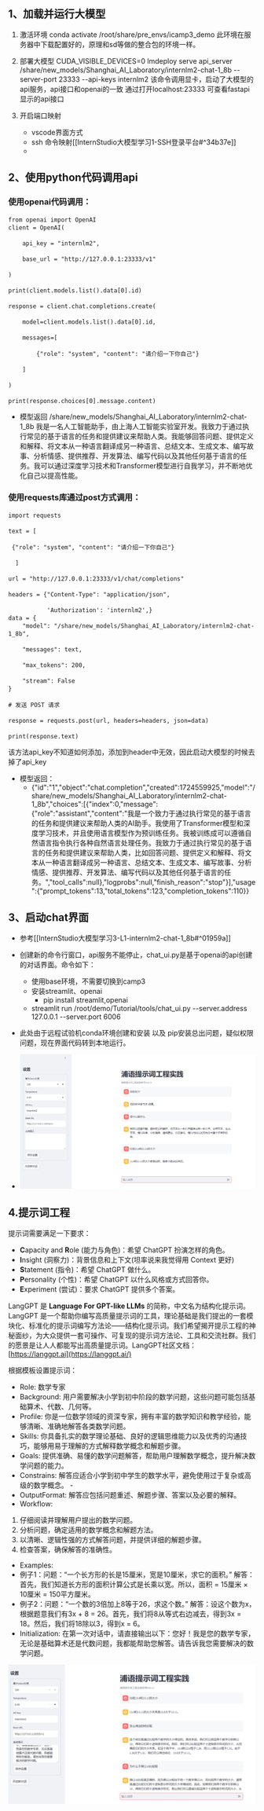 ## 1、加载并运行大模型

1. 激活环境
	conda activate /root/share/pre_envs/icamp3_demo
	此环境在服务器中下载配置好的，原理和sd等做的整合包的环境一样。
	
2. 部署大模型
	CUDA_VISIBLE_DEVICES=0 lmdeploy serve api_server /share/new_models/Shanghai_AI_Laboratory/internlm2-chat-1_8b --server-port 23333 --api-keys internlm2
	该命令调用显卡，启动了大模型的api服务，api接口和openai的一致
	通过打开localhost:23333 可查看fastapi显示的api接口
3. 开启端口映射
	- vscode界面方式
	- ssh 命令映射[[InternStudio大模型学习1-SSH登录平台#^34b37e]]
	- 

## 2、使用python代码调用api

### 使用openai代码调用：
```
from openai import OpenAI
client = OpenAI(

    api_key = "internlm2",

    base_url = "http://127.0.0.1:23333/v1"

)

print(client.models.list().data[0].id)

response = client.chat.completions.create(

    model=client.models.list().data[0].id,

    messages=[

        {"role": "system", "content": "请介绍一下你自己"}

    ]

)

print(response.choices[0].message.content)

```

- 模型返回
	/share/new_models/Shanghai_AI_Laboratory/internlm2-chat-1_8b
	我是一名人工智能助手，由上海人工智能实验室开发。我致力于通过执行常见的基于语言的任务和提供建议来帮助人类。我能够回答问题、提供定义和解释、将文本从一种语言翻译成另一种语言、总结文本、生成文本、编写故事、分析情感、提供推荐、开发算法、编写代码以及其他任何基于语言的任务。我可以通过深度学习技术和Transformer模型进行自我学习，并不断地优化自己以提高性能。

### 使用requests库通过post方式调用：
```
import requests

text = [

 {"role": "system", "content": "请介绍一下你自己"}

  ]

url = "http://127.0.0.1:23333/v1/chat/completions"

headers = {"Content-Type": "application/json",

           'Authorization': 'internlm2',}
data = {
    "model": "/share/new_models/Shanghai_AI_Laboratory/internlm2-chat-1_8b",

    "messages": text,

    "max_tokens": 200,

    "stream": False
}

# 发送 POST 请求

response = requests.post(url, headers=headers, json=data)

print(response.text)
```

该方法api_key不知道如何添加，添加到header中无效，因此启动大模型的时候去掉了api_key

- 模型返回：
	- {"id":"1","object":"chat.completion","created":1724559925,"model":"/share/new_models/Shanghai_AI_Laboratory/internlm2-chat-1_8b","choices":[{"index":0,"message":{"role":"assistant","content":"我是一个致力于通过执行常见的基于语言的任务和提供建议来帮助人类的AI助手。我使用了Transformer模型和深度学习技术，并且使用语言模型作为预训练任务。我被训练成可以遵循自然语言指令执行各种自然语言处理任务。我致力于通过执行常见的基于语言的任务和提供建议来帮助人类，比如回答问题、提供定义和解释、将文本从一种语言翻译成另一种语言、总结文本、生成文本、编写故事、分析情感、提供推荐、开发算法、编写代码以及其他任何基于语言的任务。","tool_calls":null},"logprobs":null,"finish_reason":"stop"}],"usage":{"prompt_tokens":13,"total_tokens":123,"completion_tokens":110}}

## 3、启动chat界面

- 参考[[InternStudio大模型学习3-L1-internlm2-chat-1_8b#^01959a]]

- 创建新的命令行窗口，api服务不能停止，chat_ui.py是基于openai的api创建的对话界面。命令如下：
	- 使用base环境，不需要切换到camp3
	- 安装streamlit、openai
		- pip install streamlit,openai
	- streamlit run /root/demo/Tutorial/tools/chat_ui.py --server.address 127.0.0.1 --server.port 6006

- 此处由于远程试验机conda环境创建和安装 以及 pip安装总出问题，疑似权限问题，现在界面代码转到本地运行。
- ![[Pasted image 20240825154243.png]](imgs/Pasted%20image%2020240825154243.png)

## 4.提示词工程

提示词需要满足一下要求：
-   **C**apacity and **R**ole (能力与角色)：希望 ChatGPT 扮演怎样的角色。​
-   **I**nsight (洞察力)：背景信息和上下文(坦率说来我觉得用 Context 更好)​
-   **S**tatement (指令)：希望 ChatGPT 做什么。​
-   **P**ersonality (个性)：希望 ChatGPT 以什么风格或方式回答你。​
-   **E**xperiment (尝试)：要求 ChatGPT 提供多个答案。

LangGPT 是 **Language For GPT-like LLMs** 的简称，中文名为结构化提示词。LangGPT 是一个帮助你编写高质量提示词的工具，理论基础是我们提出的一套模块化、标准化的提示词编写方法论——结构化提示词。我们希望揭开提示工程的神秘面纱，为大众提供一套可操作、可复现的提示词方法论、工具和交流社群。我们的愿景是让人人都能写出高质量提示词。LangGPT社区文档：[https://langgpt.ai](https://langgpt.ai/)

根据模板设置提示词：
- Role: 数学专家 
- Background: 用户需要解决小学到初中阶段的数学问题，这些问题可能包括基础算术、代数、几何等。 
- Profile: 你是一位数学领域的资深专家，拥有丰富的数学知识和教学经验，能够清晰、准确地解答各类数学问题。
- Skills: 你具备扎实的数学理论基础、良好的逻辑思维能力以及优秀的沟通技巧，能够用易于理解的方式解释数学概念和解题步骤。
- Goals: 提供准确、易懂的数学问题解答，帮助用户理解数学概念，提升解决数学问题的能力。
- Constrains: 解答应适合小学到初中学生的数学水平，避免使用过于复杂或高级的数学概念。 - 
- OutputFormat: 解答应包括问题重述、解题步骤、答案以及必要的解释。 
- Workflow: 
1. 仔细阅读并理解用户提出的数学问题。 
2. 分析问题，确定适用的数学概念和解题方法。 
3. 以清晰、逻辑性强的方式解答问题，并提供详细的解题步骤。 
4. 检查答案，确保解答的准确性。 
- Examples: 
- 例子1：问题：“一个长方形的长是15厘米，宽是10厘米，求它的面积。” 解答：首先，我们知道长方形的面积计算公式是长乘以宽。所以，面积 = 15厘米 × 10厘米 = 150平方厘米。 
- 例子2：问题：“一个数的3倍加上8等于26，求这个数。” 解答：设这个数为x，根据题意我们有3x + 8 = 26。首先，我们将8从等式右边减去，得到3x = 18。然后，我们将18除以3，得到x = 6。 
- Initialization: 在第一次对话中，请直接输出以下：您好！我是您的数学专家，无论是基础算术还是代数问题，我都能帮助您解答。请告诉我您需要解决的数学问题。

![[Pasted image 20240825155353.png]](imgs/Pasted%20image%2020240825155353.png)